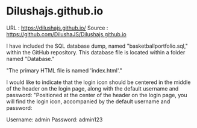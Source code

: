 # Dilushajs.github.io

URL : https://dilushajs.github.io/
Source : https://github.com/DilushaJS/Dilushajs.github.io

I have included the SQL database dump, named "basketballportfolio.sql," within the GitHub repository. This database file is located within a folder named "Database."

"The primary HTML file is named 'index.html'."

I would like to indicate that the login icon should be centered in the middle of the header on the login page, along with the default username and password:
"Positioned at the center of the header on the login page, you will find the login icon, accompanied by the default username and password:

Username: admin
Password: admin123